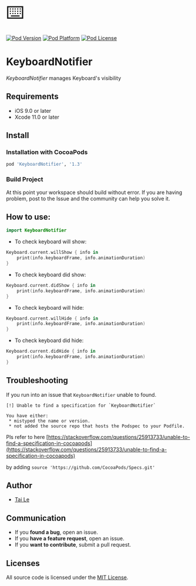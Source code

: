 
<font size="500">⌨️</font>


[![Pod Version](https://cocoapod-badges.herokuapp.com/v/KeyboardNotifier/badge.png)](http://cocoadocs.org/docsets/KeyboardNotifier/)
[![Pod Platform](https://cocoapod-badges.herokuapp.com/p/KeyboardNotifier/badge.png)](http://cocoadocs.org/docsets/KeyboardNotifier/)
[![Pod License](https://cocoapod-badges.herokuapp.com/l/KeyboardNotifier/badge.png)](https://www.apache.org/licenses/LICENSE-2.0.html)

# KeyboardNotifier
*KeyboardNotifier* manages Keyboard's visibility

## Requirements

- iOS 9.0 or later
- Xcode 11.0 or later

## Install

### Installation with CocoaPods

```ruby
pod 'KeyboardNotifier', '1.3'
```

### Build Project

At this point your workspace should build without error. If you are having problem, post to the Issue and the
community can help you solve it.

## How to use:

```swift
import KeyboardNotifier
```

- To check keyboard will show:

```swift
Keyboard.current.willShow { info in
    print(info.keyboardFrame, info.animationDuration)
}
``` 

- To check keyboard did show:

```swift
Keyboard.current.didShow { info in
    print(info.keyboardFrame, info.animationDuration)
}
``` 

- To check keyboard will hide:

```swift
Keyboard.current.willHide { info in
    print(info.keyboardFrame, info.animationDuration)
}
``` 

- To check keyboard did hide:

```swift
Keyboard.current.didHide { info in
    print(info.keyboardFrame, info.animationDuration)
}
``` 

## Troubleshooting

If you run into an issue that `KeyboardNotifier` unable to found.

```
[!] Unable to find a specification for `KeyboardNotifier`

You have either:
 * mistyped the name or version.
 * not added the source repo that hosts the Podspec to your Podfile.
```

Pls refer to here [https://stackoverflow.com/questions/25913733/unable-to-find-a-specification-in-cocoapods](https://stackoverflow.com/questions/25913733/unable-to-find-a-specification-in-cocoapods)

by adding `source 'https://github.com/CocoaPods/Specs.git'`

## Author
- [Tai Le](https://github.com/levantAJ)

## Communication
- If you **found a bug**, open an issue.
- If you **have a feature request**, open an issue.
- If you **want to contribute**, submit a pull request.


## Licenses

All source code is licensed under the [MIT License](https://raw.githubusercontent.com/levantAJ/KeyboardNotifier/master/LICENSE).

